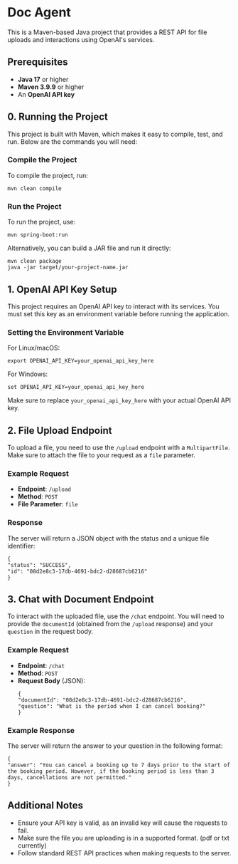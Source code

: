 # Doc Agent

This is a Maven-based Java project that provides a REST API for file uploads and interactions using OpenAI's services.

## Prerequisites
- **Java 17** or higher
- **Maven 3.9.9** or higher
- An **OpenAI API key**

## 0. Running the Project

This project is built with Maven, which makes it easy to compile, test, and run. Below are the commands you will need:

### Compile the Project
To compile the project, run:
```
mvn clean compile
```

### Run the Project
To run the project, use:
```
mvn spring-boot:run
```

Alternatively, you can build a JAR file and run it directly:
```
mvn clean package
java -jar target/your-project-name.jar
```

## 1. OpenAI API Key Setup

This project requires an OpenAI API key to interact with its services. You must set this key as an environment variable before running the application.

### Setting the Environment Variable
For Linux/macOS:
```
export OPENAI_API_KEY=your_openai_api_key_here
```

For Windows:
```
set OPENAI_API_KEY=your_openai_api_key_here
```

Make sure to replace `your_openai_api_key_here` with your actual OpenAI API key.

## 2. File Upload Endpoint

To upload a file, you need to use the `/upload` endpoint with a `MultipartFile`. Make sure to attach the file to your request as a `file` parameter.

### Example Request
- **Endpoint**: `/upload`
- **Method**: `POST`
- **File Parameter**: `file`

### Response
The server will return a JSON object with the status and a unique file identifier:
```
{
"status": "SUCCESS",
"id": "08d2e8c3-17db-4691-bdc2-d28687cb6216"
}
```

## 3. Chat with Document Endpoint

To interact with the uploaded file, use the `/chat` endpoint. You will need to provide the `documentId` (obtained from the `/upload` response) and your `question` in the request body.

### Example Request
- **Endpoint**: `/chat`
- **Method**: `POST`
- **Request Body** (JSON):
  ```
  {
  "documentId": "08d2e8c3-17db-4691-bdc2-d28687cb6216",
  "question": "What is the period when I can cancel booking?"
  }
  ```

### Example Response
The server will return the answer to your question in the following format:
```
{
"answer": "You can cancel a booking up to 7 days prior to the start of the booking period. However, if the booking period is less than 3 days, cancellations are not permitted."
}
```

## Additional Notes

- Ensure your API key is valid, as an invalid key will cause the requests to fail.
- Make sure the file you are uploading is in a supported format. (pdf or txt currently)
- Follow standard REST API practices when making requests to the server.
